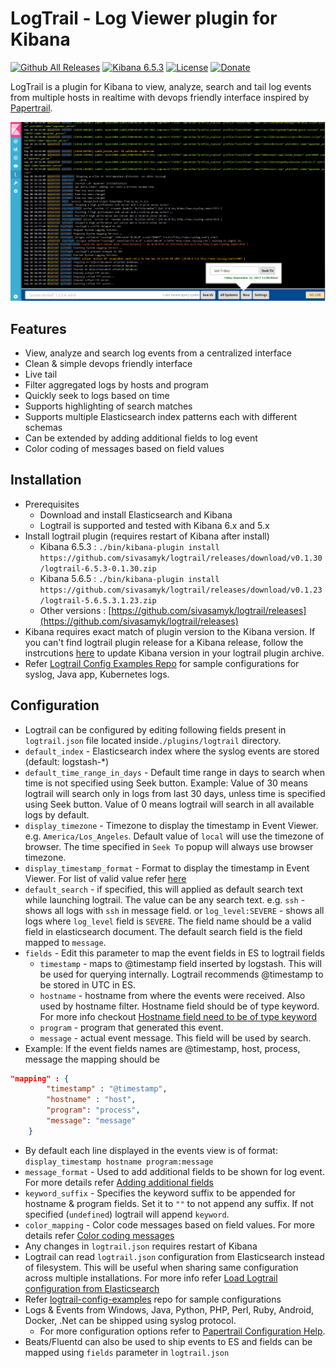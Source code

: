 # LogTrail - Log Viewer plugin for Kibana

[![Github All Releases](https://img.shields.io/github/downloads/sivasamyk/logtrail/total.svg)](https://github.com/sivasamyk/logtrail/releases) [![Kibana 6.5.3](https://img.shields.io/badge/Kibana-v6.5.3-blue.svg)](https://www.elastic.co/downloads/past-releases/kibana-6.5.3)
[![License](https://img.shields.io/github/license/sivasamyk/logtrail.svg)](https://github.com/sivasamyk/logtrail) [![Donate](https://img.shields.io/badge/Donate-PayPal-green.svg)](https://paypal.me/sivasamyk)

LogTrail is a plugin for Kibana to view, analyze, search and tail log events from multiple hosts in realtime with devops friendly interface inspired by [Papertrail](https://papertrailapp.com/).

![Events](screenshot.png)

Features
--------
 - View, analyze and search log events from a centralized interface
 - Clean & simple devops friendly interface
 - Live tail
 - Filter aggregated logs by hosts and program
 - Quickly seek to logs based on time
 - Supports highlighting of search matches
 - Supports multiple Elasticsearch index patterns each with different schemas
 - Can be extended by adding additional fields to log event
 - Color coding of messages based on field values

Installation
------------
- Prerequisites
  - Download and install Elasticsearch and Kibana
  - Logtrail is supported and tested with Kibana 6.x and 5.x
- Install logtrail plugin (requires restart of Kibana after install)
  - Kibana 6.5.3 : `./bin/kibana-plugin install https://github.com/sivasamyk/logtrail/releases/download/v0.1.30/logtrail-6.5.3-0.1.30.zip`
  - Kibana 5.6.5 : `./bin/kibana-plugin install https://github.com/sivasamyk/logtrail/releases/download/v0.1.23/logtrail-5.6.5.3.1.23.zip`
  - Other versions : [https://github.com/sivasamyk/logtrail/releases](https://github.com/sivasamyk/logtrail/releases)
- Kibana requires exact match of plugin version to the Kibana version. If you can't find logtrail plugin release for a Kibana release, follow the instrcutions [here](docs/how_to.md#2-update-kibanaversion-in-logtrail-plugin-archive) to update Kibana version in your logtrail plugin archive.
- Refer [Logtrail Config Examples Repo](https://github.com/sivasamyk/logtrail-config-examples) for sample configurations for syslog, Java app, Kubernetes logs.

Configuration
-------------
- Logtrail can be configured by editing following fields present in `logtrail.json` file located inside`./plugins/logtrail` directory.
- `default_index` - Elasticsearch index where the syslog events are stored (default: logstash-*)
- `default_time_range_in_days` - Default time range in days to search when time is not specified using Seek button.
    Example: Value of 30 means logtrail will search only in logs from last 30 days, unless time is specified using Seek button.
    Value of 0 means logtrail will search in all available logs by default.
- `display_timezone` - Timezone to display the timestamp in Event Viewer. e.g. `America/Los_Angeles`. Default value of `local` will use the timezone of browser. The time specified in `Seek To` popup will always use browser timezone.
- `display_timestamp_format` - Format to display the timestamp in Event Viewer. For list of valid value refer [here](http://momentjs.com/docs/#/displaying/)
- `default_search` - if specified, this will applied as default search text while launching logtrail. The value can be any search text. e.g. `ssh` - shows all logs with `ssh` in message field. or `log_level:SEVERE` - shows all logs where `log_level` field is `SEVERE`. The field name should be a valid field in elasticsearch document. The default search field is the field mapped to `message`.
- `fields` - Edit this parameter to map the event fields in ES to logtrail fields
    - `timestamp` - maps to @timestamp field inserted by logstash. This will be used for querying internally. Logtrail recommends @timestamp to be stored in UTC in ES.
    - `hostname` - hostname from where the events were received. Also used by hostname filter. Hostname field should be of type keyword. For more info checkout [Hostname field need to be of type keyword](docs/how_to.md#1-hostname-field-need-to-be-of-type-keyword)
    - `program` - program that generated this event.
    - `message` - actual event message. This field will be used by search.
- Example:  If the event fields names are @timestamp, host, process, message the mapping should be
```json
"mapping" : {
        "timestamp" : "@timestamp",
        "hostname" : "host",
        "program": "process",
        "message": "message"
    }
```
- By default each line displayed in the events view is of format:
  `display_timestamp hostname program:message`
- `message_format` - Used to add additional fields to be shown for log event. For more details refer [Adding additional fields](docs/add_fields.md)
- `keyword_suffix` - Specifies the keyword suffix to be appended for hostname & program fields. Set it to `""` to not append any suffix. If not specified (`undefined`) logtrail will append `keyword`.
- `color_mapping` - Color code messages based on field values. For more details refer [Color coding messages](docs/color_mapping.md)
- Any changes in `logtrail.json` requires restart of Kibana
- Logtrail can read `logtrail.json` configuration from Elasticsearch instead of filesystem. This will be useful when sharing same configuration across multiple installations. For more info refer [Load Logtrail configuration from Elasticsearch](https://github.com/sivasamyk/logtrail/blob/master/docs/how_to.md#3-load-logtrail-configuration-from-elasticsearch)
- Refer [logtrail-config-examples](https://github.com/sivasamyk/logtrail-config-examples) repo for sample configurations 
- Logs & Events from Windows, Java, Python, PHP, Perl, Ruby, Android, Docker, .Net can be shipped using syslog protocol.
  - For more configuration options refer to [Papertrail Configuration Help](http://help.papertrailapp.com/).
- Beats/Fluentd can also be used to ship events to ES and fields can be mapped using `fields` parameter in `logtrail.json`
